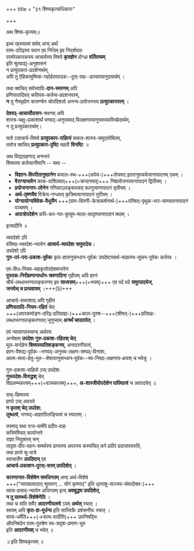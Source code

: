 +++
title = "३१ शिष्यकृत्याधिकारः"

+++

अथ शिष्य-कृत्यम्॥

इत्थं रहस्यतमं सर्वम् अप्य् अर्थं  
परम-दरिद्रस्य सदन एव निधिम् इव निदर्शयतः  
परमोपकारकस्य आचार्यस्य विषये **कृतज्ञेन** दोग्ध्रा **वर्तितव्यम्**  
इति श्रुत्याद्य्-अनुशासनं  
न प्रत्युपकार-प्रदर्शनार्थम्,  
अपि तु ऐहिकामुष्मिक-गर्हार्हतापादक--दुस्-सह--प्रत्यवायानुदयार्थम् ।  

तथा क्वचित् सर्वस्वादि-**दान-स्मरणम्** अपि  
प्रणिपातादिवत् कतिपय-कर्तव्य-प्रदशनपरम्,  
**न** तु नैस्पृह्येण कारुण्येन चोपदिशतो अनन्य-प्रयोजनस्य **प्रत्युपकारपरम्** । 

**देववद्-आचार्योपासन**-श्रवणम् अपि  
शास्त्र-चक्षुः-प्रकाशार्थं भगवद्-अनुभववद् विलक्षणस्यानुभवस्याविच्छेदार्थम्,  
न तु प्रत्युपकारार्थम्।   

यतो ऽत्राचार्य-विषये **प्रत्युपकार-राहित्यं** सकल-शास्त्र-समुद्घोषितम्,  
ततोत्र क्वचित् **प्रत्युपकार-दृष्टिः** महती **विनष्टिः** ॥

अथ विद्याग्रहणाद् अनन्तरं  
शिष्यस्य कर्तव्यानीमानि -- यथा --  

- **विज्ञान-विपरीतानुष्ठानेन** कपाल-स्थ-+++(अपेय-)+++तोयवत् इतरानुपचर्यत्वानापादनम् एकम् । 
- **वैराग्याभावेन** काक-वाशितवत्+++(=क्रन्दनवत्)+++ निष्प्रयोजनत्वानापादनं द्वितीयम् । 
- **प्रयोजनान्तर-लोभेन** गणिकाऽलङ्कारवत् फल्गुत्वानापादनं तृतीयम् ।  
- **अर्थ-तृष्णयैव** विक्रेय-गन्धवत् कृत्रिमत्वानापादनं तुरीयम् । 
- **योग्यायोग्यविवेक-वैधुर्येण** +++(ग्राम-विपणी-क्रेत्राकर्षणार्थ-)+++परिषत्-पृथुक-भार-साम्यतानापादनं पञ्चमम् । 
- **अपात्रोपदेशेन** कपि-कर-गत-कुसुम-माला-सादृश्यानापादनं षष्ठम् । 

इत्यादीनि ॥

व्यपदेशो ऽपि  
वसिष्ठ-व्यपदेश-न्यायेन **आचार्य-व्यपदेशः समुपादेयः**।  
उपदेशो ऽपि  
**गुरु-परं-परा-प्रकाश-पूर्वकः** कृत-ज्ञतानुसन्धान-पूर्वकः उपदेष्टव्यार्थ-माहात्म्य-सूचन-पूर्वकः कर्तव्यः । 

एवं-विध-नियम-सहकृतोपदेशमन्तरेण  
**पुस्तक-निरीक्षणान्तर्धान-श्रवणादिना** गृहीतम् अपि ज्ञानं  
चौर्य-लब्धाभरणालङ्करणम् इव **साध्वसम्**+++(=भयम्)+++ एव पदे पदे **समुत्पादयेज्**,  
**जनयेच् च प्रत्यवायम्** ।+++(5)+++ 

आचार्य-सकाशाद् अपि गृहीतं  
**प्रणिपातादि-नियम-रहितं** चेत्  
+++(अपरकर्माङ्ग-दरिद्र-प्रतिग्राह्य-)+++काल-पुरुष--+++(श्रीमत्-)+++प्रतिग्रह-लब्धाभरणालङ्करणवत् जुगुप्साम् **अनर्थं चापादयेत्** । 

एवं न्यायागतस्याप्य् अर्थस्य  
अन्येषाम् **उपदेशः गुरु-प्रकाश-रहितश् चेत्**  
मूल-सन्देहेन **शिष्यस्यातिशङ्कनम्**, अनादरणीयत्वं,  
ज्ञान-वैशद्य-पूर्वक--भगवद्-अनुभव-लक्षण-सम्पद्-विनाशः,  
आत्म-सत्ता-हेतु-भूत--शेषत्वानुसन्धान-पूर्वक--स्व-निष्ठा-लक्षणाय-क्षयश् च भवेयुः ।  

गुरु-प्रकाश-सहितो ऽप्य् उपदेशः  
**गुरूपदेश-विरुद्धश्** चेत्  
विप्रलम्भकत्वम्+++(=वञ्चकत्वम्)+++, **अ-शास्त्रीयोपदेशेन पापिष्ठत्वं** च आपादयेत् ॥

सच्-छिष्यस्य  
प्राप्ते ऽप्य् अवसरे  
**न कृतश् चेद् उपदेशः**,  
**लुब्धत्वं**, भगवद्-आज्ञातिलङ्घित्वं च स्याताम् । 

तस्माद् यथा राज-समीपे प्रदीप-वाहः  
कस्मिंश्चित् कार्यान्तरे  
राज्ञा नियुक्तस् सन्  
तादृश-दीप-वहन-समर्थस्य प्राप्तस्य अपरस्य कस्यचित् करे प्रदीपं प्रदायापसरति,  
तथा प्राप्ते सु-पात्रे  
स्वाचार्येण **उपदिष्टम्** एव  
**आचार्य-प्रकाशन-पुरस्-सरम् उपदिशेत्** । 

**कारणान्तर-विशेषेण समधिगतम्** अप्य् अर्थ-विशेषं  
+++("व्यासप्रसादात् श्रुतवान् … योगं कृष्णाद्" इति धृतराष्ट्र-सञ्जय-संवादोक्त-)+++  
व्यास-प्रसाद-न्यायेन अधिगतम् इत्य् **अवबुद्ध्य उपदिशेत्**,  
**न तु सामर्थ्य-विशेषेणेति** ।  
तथा च सति सर्वैर् **आदरणीयतमो** ऽयम् **अर्थस्** स्यात् ।  
स्वयम् अपि **कृत-ज्ञ-मूर्धन्य** इति सात्त्विकैः प्रशंसनीयः स्यात् ।  
सत्य-धर्मेति+++(→सत्य-वादीति)+++ उपनिषद्भिः  
औपनिषदेन परम-पुरुषेण स्व-सदृश-प्रमाण-भूत  
इति **आदरणीयश्** च भवेत् ॥

॥ इति शिष्यकृत्यम् ॥

